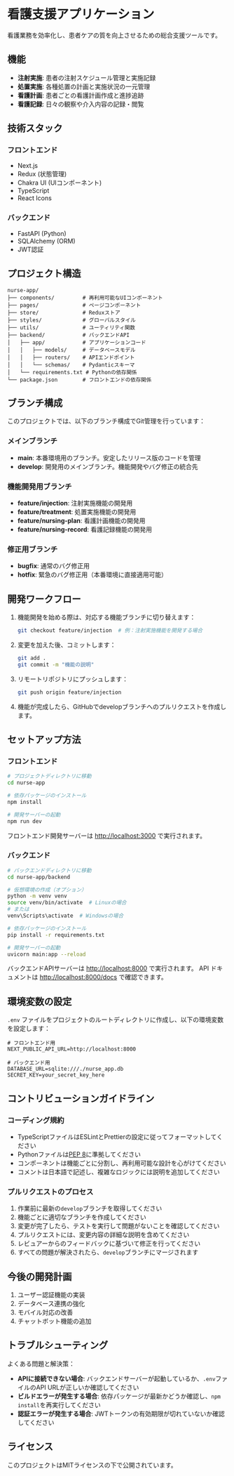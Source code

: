 # 看護支援アプリケーション

看護業務を効率化し、患者ケアの質を向上させるための総合支援ツールです。

## 機能

- **注射実施**: 患者の注射スケジュール管理と実施記録
- **処置実施**: 各種処置の計画と実施状況の一元管理
- **看護計画**: 患者ごとの看護計画作成と進捗追跡
- **看護記録**: 日々の観察や介入内容の記録・閲覧

## 技術スタック

### フロントエンド

- Next.js
- Redux (状態管理)
- Chakra UI (UIコンポーネント)
- TypeScript
- React Icons

### バックエンド

- FastAPI (Python)
- SQLAlchemy (ORM)
- JWT認証

## プロジェクト構造

```
nurse-app/
├── components/         # 再利用可能なUIコンポーネント
├── pages/              # ページコンポーネント
├── store/              # Reduxストア
├── styles/             # グローバルスタイル
├── utils/              # ユーティリティ関数
├── backend/            # バックエンドAPI
│   ├── app/            # アプリケーションコード
│   │   ├── models/     # データベースモデル
│   │   ├── routers/    # APIエンドポイント
│   │   └── schemas/    # Pydanticスキーマ
│   └── requirements.txt # Pythonの依存関係
└── package.json        # フロントエンドの依存関係
```

## ブランチ構成

このプロジェクトでは、以下のブランチ構成でGit管理を行っています：

### メインブランチ

- **main**: 本番環境用のブランチ。安定したリリース版のコードを管理
- **develop**: 開発用のメインブランチ。機能開発やバグ修正の統合先

### 機能開発用ブランチ

- **feature/injection**: 注射実施機能の開発用
- **feature/treatment**: 処置実施機能の開発用
- **feature/nursing-plan**: 看護計画機能の開発用
- **feature/nursing-record**: 看護記録機能の開発用

### 修正用ブランチ

- **bugfix**: 通常のバグ修正用
- **hotfix**: 緊急のバグ修正用（本番環境に直接適用可能）

## 開発ワークフロー

1. 機能開発を始める際は、対応する機能ブランチに切り替えます：

   ```bash
   git checkout feature/injection  # 例：注射実施機能を開発する場合
   ```

2. 変更を加えた後、コミットします：

   ```bash
   git add .
   git commit -m "機能の説明"
   ```

3. リモートリポジトリにプッシュします：

   ```bash
   git push origin feature/injection
   ```

4. 機能が完成したら、GitHubでdevelopブランチへのプルリクエストを作成します。

## セットアップ方法

### フロントエンド

```bash
# プロジェクトディレクトリに移動
cd nurse-app

# 依存パッケージのインストール
npm install

# 開発サーバーの起動
npm run dev
```

フロントエンド開発サーバーは <http://localhost:3000> で実行されます。

### バックエンド

```bash
# バックエンドディレクトリに移動
cd nurse-app/backend

# 仮想環境の作成（オプション）
python -m venv venv
source venv/bin/activate  # Linuxの場合
# または
venv\Scripts\activate  # Windowsの場合

# 依存パッケージのインストール
pip install -r requirements.txt

# 開発サーバーの起動
uvicorn main:app --reload
```

バックエンドAPIサーバーは <http://localhost:8000> で実行されます。
API ドキュメントは <http://localhost:8000/docs> で確認できます。

## 環境変数の設定

`.env` ファイルをプロジェクトのルートディレクトリに作成し、以下の環境変数を設定します：

```
# フロントエンド用
NEXT_PUBLIC_API_URL=http://localhost:8000

# バックエンド用
DATABASE_URL=sqlite:///./nurse_app.db
SECRET_KEY=your_secret_key_here
```

## コントリビューションガイドライン

### コーディング規約

- TypeScriptファイルはESLintとPrettierの設定に従ってフォーマットしてください
- Pythonファイルは[PEP 8](https://peps.python.org/pep-0008/)に準拠してください
- コンポーネントは機能ごとに分割し、再利用可能な設計を心がけてください
- コメントは日本語で記述し、複雑なロジックには説明を追加してください

### プルリクエストのプロセス

1. 作業前に最新の`develop`ブランチを取得してください
2. 機能ごとに適切なブランチを作成してください
3. 変更が完了したら、テストを実行して問題がないことを確認してください
4. プルリクエストには、変更内容の詳細な説明を含めてください
5. レビュアーからのフィードバックに基づいて修正を行ってください
6. すべての問題が解決されたら、`develop`ブランチにマージされます

## 今後の開発計画

1. ユーザー認証機能の実装
2. データベース連携の強化
3. モバイル対応の改善
4. チャットボット機能の追加

## トラブルシューティング

よくある問題と解決策：

- **APIに接続できない場合**: バックエンドサーバーが起動しているか、`.env`ファイルのAPI URLが正しいか確認してください
- **ビルドエラーが発生する場合**: 依存パッケージが最新かどうか確認し、`npm install`を再実行してください
- **認証エラーが発生する場合**: JWTトークンの有効期限が切れていないか確認してください

## ライセンス

このプロジェクトはMITライセンスの下で公開されています。
